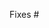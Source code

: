 <!-- 
Thanks for submitting a pull request! Please provide enough information so that others can review your pull request. If it fixes a bug, be sure to link to that issue.

Refer to CONTRIBUTING.MD for more details.
https://github.com/DagonMetric/ng-cache/blob/master/CONTRIBUTING.md
-->

Fixes #
